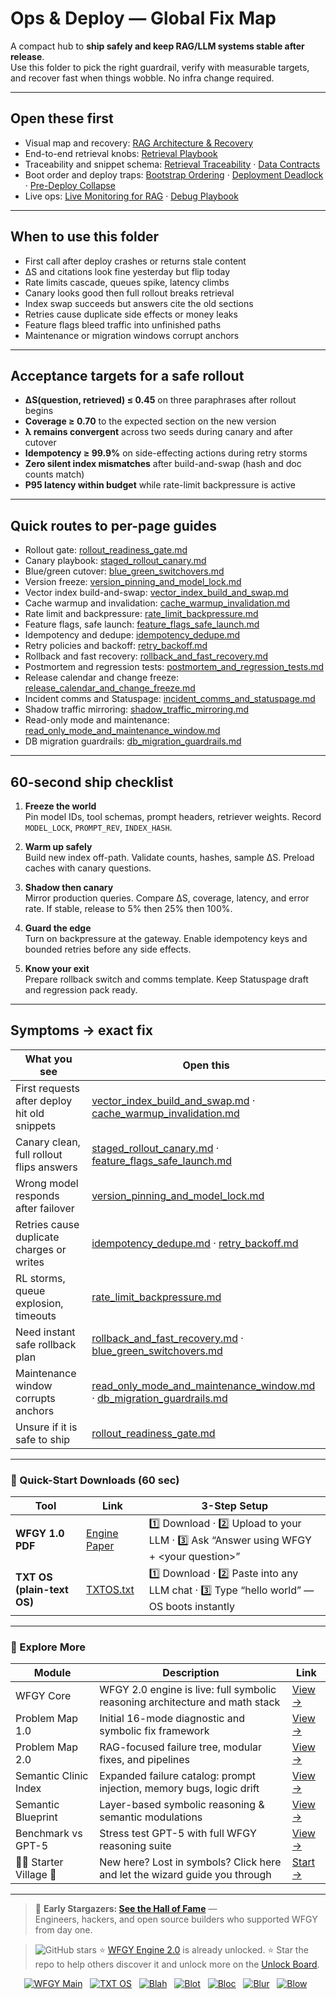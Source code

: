 # Ops & Deploy — Global Fix Map

A compact hub to **ship safely and keep RAG/LLM systems stable after release**.  
Use this folder to pick the right guardrail, verify with measurable targets, and recover fast when things wobble. No infra change required.

---

## Open these first
- Visual map and recovery: [RAG Architecture & Recovery](https://github.com/onestardao/WFGY/blob/main/ProblemMap/rag-architecture-and-recovery.md)
- End-to-end retrieval knobs: [Retrieval Playbook](https://github.com/onestardao/WFGY/blob/main/ProblemMap/retrieval-playbook.md)
- Traceability and snippet schema: [Retrieval Traceability](https://github.com/onestardao/WFGY/blob/main/ProblemMap/retrieval-traceability.md) · [Data Contracts](https://github.com/onestardao/WFGY/blob/main/ProblemMap/data-contracts.md)
- Boot order and deploy traps: [Bootstrap Ordering](https://github.com/onestardao/WFGY/blob/main/ProblemMap/bootstrap-ordering.md) · [Deployment Deadlock](https://github.com/onestardao/WFGY/blob/main/ProblemMap/deployment-deadlock.md) · [Pre-Deploy Collapse](https://github.com/onestardao/WFGY/blob/main/ProblemMap/predeploy-collapse.md)
- Live ops: [Live Monitoring for RAG](https://github.com/onestardao/WFGY/blob/main/ProblemMap/ops/live_monitoring_rag.md) · [Debug Playbook](https://github.com/onestardao/WFGY/blob/main/ProblemMap/ops/debug_playbook.md)

---

## When to use this folder
- First call after deploy crashes or returns stale content  
- ΔS and citations look fine yesterday but flip today  
- Rate limits cascade, queues spike, latency climbs  
- Canary looks good then full rollout breaks retrieval  
- Index swap succeeds but answers cite the old sections  
- Retries cause duplicate side effects or money leaks  
- Feature flags bleed traffic into unfinished paths  
- Maintenance or migration windows corrupt anchors

---

## Acceptance targets for a safe rollout
- **ΔS(question, retrieved) ≤ 0.45** on three paraphrases after rollout begins  
- **Coverage ≥ 0.70** to the expected section on the new version  
- **λ remains convergent** across two seeds during canary and after cutover  
- **Idempotency ≥ 99.9%** on side-effecting actions during retry storms  
- **Zero silent index mismatches** after build-and-swap (hash and doc counts match)  
- **P95 latency within budget** while rate-limit backpressure is active

---

## Quick routes to per-page guides

- Rollout gate: [rollout_readiness_gate.md](https://github.com/onestardao/WFGY/blob/main/ProblemMap/GlobalFixMap/OpsDeploy/rollout_readiness_gate.md)  
- Canary playbook: [staged_rollout_canary.md](https://github.com/onestardao/WFGY/blob/main/ProblemMap/GlobalFixMap/OpsDeploy/staged_rollout_canary.md)  
- Blue/green cutover: [blue_green_switchovers.md](https://github.com/onestardao/WFGY/blob/main/ProblemMap/GlobalFixMap/OpsDeploy/blue_green_switchovers.md)  
- Version freeze: [version_pinning_and_model_lock.md](https://github.com/onestardao/WFGY/blob/main/ProblemMap/GlobalFixMap/OpsDeploy/version_pinning_and_model_lock.md)  
- Vector index build-and-swap: [vector_index_build_and_swap.md](https://github.com/onestardao/WFGY/blob/main/ProblemMap/GlobalFixMap/OpsDeploy/vector_index_build_and_swap.md)  
- Cache warmup and invalidation: [cache_warmup_invalidation.md](https://github.com/onestardao/WFGY/blob/main/ProblemMap/GlobalFixMap/OpsDeploy/cache_warmup_invalidation.md)  
- Rate limit and backpressure: [rate_limit_backpressure.md](https://github.com/onestardao/WFGY/blob/main/ProblemMap/GlobalFixMap/OpsDeploy/rate_limit_backpressure.md)  
- Feature flags, safe launch: [feature_flags_safe_launch.md](https://github.com/onestardao/WFGY/blob/main/ProblemMap/GlobalFixMap/OpsDeploy/feature_flags_safe_launch.md)  
- Idempotency and dedupe: [idempotency_dedupe.md](https://github.com/onestardao/WFGY/blob/main/ProblemMap/GlobalFixMap/OpsDeploy/idempotency_dedupe.md)  
- Retry policies and backoff: [retry_backoff.md](https://github.com/onestardao/WFGY/blob/main/ProblemMap/GlobalFixMap/OpsDeploy/retry_backoff.md)  
- Rollback and fast recovery: [rollback_and_fast_recovery.md](https://github.com/onestardao/WFGY/blob/main/ProblemMap/GlobalFixMap/OpsDeploy/rollback_and_fast_recovery.md)  
- Postmortem and regression tests: [postmortem_and_regression_tests.md](https://github.com/onestardao/WFGY/blob/main/ProblemMap/GlobalFixMap/OpsDeploy/postmortem_and_regression_tests.md)  
- Release calendar and change freeze: [release_calendar_and_change_freeze.md](https://github.com/onestardao/WFGY/blob/main/ProblemMap/GlobalFixMap/OpsDeploy/release_calendar_and_change_freeze.md)  
- Incident comms and Statuspage: [incident_comms_and_statuspage.md](https://github.com/onestardao/WFGY/blob/main/ProblemMap/GlobalFixMap/OpsDeploy/incident_comms_and_statuspage.md)  
- Shadow traffic mirroring: [shadow_traffic_mirroring.md](https://github.com/onestardao/WFGY/blob/main/ProblemMap/GlobalFixMap/OpsDeploy/shadow_traffic_mirroring.md)  
- Read-only mode and maintenance: [read_only_mode_and_maintenance_window.md](https://github.com/onestardao/WFGY/blob/main/ProblemMap/GlobalFixMap/OpsDeploy/read_only_mode_and_maintenance_window.md)  
- DB migration guardrails: [db_migration_guardrails.md](https://github.com/onestardao/WFGY/blob/main/ProblemMap/GlobalFixMap/OpsDeploy/db_migration_guardrails.md)

---

## 60-second ship checklist

1) **Freeze the world**  
   Pin model IDs, tool schemas, prompt headers, retriever weights. Record `MODEL_LOCK`, `PROMPT_REV`, `INDEX_HASH`.

2) **Warm up safely**  
   Build new index off-path. Validate counts, hashes, sample ΔS. Preload caches with canary questions.

3) **Shadow then canary**  
   Mirror production queries. Compare ΔS, coverage, latency, and error rate. If stable, release to 5% then 25% then 100%.

4) **Guard the edge**  
   Turn on backpressure at the gateway. Enable idempotency keys and bounded retries before any side effects.

5) **Know your exit**  
   Prepare rollback switch and comms template. Keep Statuspage draft and regression pack ready.

---

## Symptoms → exact fix

| What you see | Open this |
|---|---|
| First requests after deploy hit old snippets | [vector_index_build_and_swap.md](https://github.com/onestardao/WFGY/blob/main/ProblemMap/GlobalFixMap/OpsDeploy/vector_index_build_and_swap.md) · [cache_warmup_invalidation.md](https://github.com/onestardao/WFGY/blob/main/ProblemMap/GlobalFixMap/OpsDeploy/cache_warmup_invalidation.md) |
| Canary clean, full rollout flips answers | [staged_rollout_canary.md](https://github.com/onestardao/WFGY/blob/main/ProblemMap/GlobalFixMap/OpsDeploy/staged_rollout_canary.md) · [feature_flags_safe_launch.md](https://github.com/onestardao/WFGY/blob/main/ProblemMap/GlobalFixMap/OpsDeploy/feature_flags_safe_launch.md) |
| Wrong model responds after failover | [version_pinning_and_model_lock.md](https://github.com/onestardao/WFGY/blob/main/ProblemMap/GlobalFixMap/OpsDeploy/version_pinning_and_model_lock.md) |
| Retries cause duplicate charges or writes | [idempotency_dedupe.md](https://github.com/onestardao/WFGY/blob/main/ProblemMap/GlobalFixMap/OpsDeploy/idempotency_dedupe.md) · [retry_backoff.md](https://github.com/onestardao/WFGY/blob/main/ProblemMap/GlobalFixMap/OpsDeploy/retry_backoff.md) |
| RL storms, queue explosion, timeouts | [rate_limit_backpressure.md](https://github.com/onestardao/WFGY/blob/main/ProblemMap/GlobalFixMap/OpsDeploy/rate_limit_backpressure.md) |
| Need instant safe rollback plan | [rollback_and_fast_recovery.md](https://github.com/onestardao/WFGY/blob/main/ProblemMap/GlobalFixMap/OpsDeploy/rollback_and_fast_recovery.md) · [blue_green_switchovers.md](https://github.com/onestardao/WFGY/blob/main/ProblemMap/GlobalFixMap/OpsDeploy/blue_green_switchovers.md) |
| Maintenance window corrupts anchors | [read_only_mode_and_maintenance_window.md](https://github.com/onestardao/WFGY/blob/main/ProblemMap/GlobalFixMap/OpsDeploy/read_only_mode_and_maintenance_window.md) · [db_migration_guardrails.md](https://github.com/onestardao/WFGY/blob/main/ProblemMap/GlobalFixMap/OpsDeploy/db_migration_guardrails.md) |
| Unsure if it is safe to ship | [rollout_readiness_gate.md](https://github.com/onestardao/WFGY/blob/main/ProblemMap/GlobalFixMap/OpsDeploy/rollout_readiness_gate.md) |

---

### 🔗 Quick-Start Downloads (60 sec)

| Tool | Link | 3-Step Setup |
|------|------|--------------|
| **WFGY 1.0 PDF** | [Engine Paper](https://github.com/onestardao/WFGY/blob/main/I_am_not_lizardman/WFGY_All_Principles_Return_to_One_v1.0_PSBigBig_Public.pdf) | 1️⃣ Download · 2️⃣ Upload to your LLM · 3️⃣ Ask “Answer using WFGY + \<your question>” |
| **TXT OS (plain-text OS)** | [TXTOS.txt](https://github.com/onestardao/WFGY/blob/main/OS/TXTOS.txt) | 1️⃣ Download · 2️⃣ Paste into any LLM chat · 3️⃣ Type “hello world” — OS boots instantly |

---

### 🧭 Explore More

| Module                | Description                                              | Link     |
|-----------------------|----------------------------------------------------------|----------|
| WFGY Core             | WFGY 2.0 engine is live: full symbolic reasoning architecture and math stack | [View →](https://github.com/onestardao/WFGY/tree/main/core/README.md) |
| Problem Map 1.0       | Initial 16-mode diagnostic and symbolic fix framework    | [View →](https://github.com/onestardao/WFGY/tree/main/ProblemMap/README.md) |
| Problem Map 2.0       | RAG-focused failure tree, modular fixes, and pipelines   | [View →](https://github.com/onestardao/WFGY/blob/main/ProblemMap/rag-architecture-and-recovery.md) |
| Semantic Clinic Index | Expanded failure catalog: prompt injection, memory bugs, logic drift | [View →](https://github.com/onestardao/WFGY/blob/main/ProblemMap/SemanticClinicIndex.md) |
| Semantic Blueprint    | Layer-based symbolic reasoning & semantic modulations   | [View →](https://github.com/onestardao/WFGY/tree/main/SemanticBlueprint/README.md) |
| Benchmark vs GPT-5    | Stress test GPT-5 with full WFGY reasoning suite         | [View →](https://github.com/onestardao/WFGY/tree/main/benchmarks/benchmark-vs-gpt5/README.md) |
| 🧙‍♂️ Starter Village 🏡 | New here? Lost in symbols? Click here and let the wizard guide you through | [Start →](https://github.com/onestardao/WFGY/blob/main/StarterVillage/README.md) |

---

> 👑 **Early Stargazers: [See the Hall of Fame](https://github.com/onestardao/WFGY/tree/main/stargazers)** —  
> Engineers, hackers, and open source builders who supported WFGY from day one.

> <img src="https://img.shields.io/github/stars/onestardao/WFGY?style=social" alt="GitHub stars"> ⭐ [WFGY Engine 2.0](https://github.com/onestardao/WFGY/blob/main/core/README.md) is already unlocked. ⭐ Star the repo to help others discover it and unlock more on the [Unlock Board](https://github.com/onestardao/WFGY/blob/main/STAR_UNLOCKS.md).

<div align="center">

[![WFGY Main](https://img.shields.io/badge/WFGY-Main-red?style=flat-square)](https://github.com/onestardao/WFGY)
&nbsp;
[![TXT OS](https://img.shields.io/badge/TXT%20OS-Reasoning%20OS-orange?style=flat-square)](https://github.com/onestardao/WFGY/tree/main/OS)
&nbsp;
[![Blah](https://img.shields.io/badge/Blah-Semantic%20Embed-yellow?style=flat-square)](https://github.com/onestardao/WFGY/tree/main/OS/BlahBlahBlah)
&nbsp;
[![Blot](https://img.shields.io/badge/Blot-Persona%20Core-green?style=flat-square)](https://github.com/onestardao/WFGY/tree/main/OS/BlotBlotBlot)
&nbsp;
[![Bloc](https://img.shields.io/badge/Bloc-Reasoning%20Compiler-blue?style=flat-square)](https://github.com/onestardao/WFGY/tree/main/OS/BlocBlocBloc)
&nbsp;
[![Blur](https://img.shields.io/badge/Blur-Text2Image%20Engine-navy?style=flat-square)](https://github.com/onestardao/WFGY/tree/main/OS/BlurBlurBlur)
&nbsp;
[![Blow](https://img.shields.io/badge/Blow-Game%20Logic-purple?style=flat-square)](https://github.com/onestardao/WFGY/tree/main/OS/BlowBlowBlow)
&nbsp;
</div>
